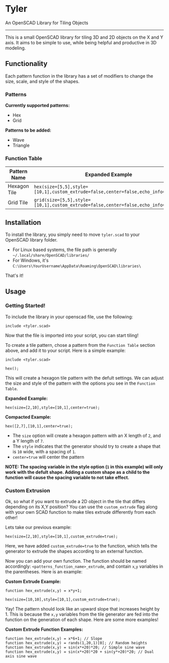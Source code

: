 # Tyler
An OpenSCAD Library for Tiling Objects
___
This is a small OpenSCAD library for tiling 3D and 2D objects on the X and Y axis. It aims to be simple to use, while being helpful and productive in 3D modeling. 

## Functionality
Each pattern function in the library has a set of modifiers to change the size, scale, and style of the shapes.

### Patterns
**Currently supported patterns:**
* Hex
* Grid

**Patterns to be added:**
* Wave
* Triangle

### Function Table
|Pattern Name|Expanded Example|
|------------|----------------|
|Hexagon Tile|`hex(size=[5,5],style=[10,1],custom_extrude=false,center=false,echo_info=false);`|
|Grid Tile|`grid(size=[5,5],style=[10,1],custom_extrude=false,center=false,echo_info=false);`|


## Installation
To install the library, you simply need to move `tyler.scad` to your OpenSCAD library folder.

* For Linux based systems, the file path is generally `~/.local/share/OpenSCAD/libraries/`
* For Windows, it's `C:\Users\YourUsername\AppData\Roaming\OpenSCAD\libraries\`

That's it!

## Usage
### Getting Started!

To include the library in your openscad file, use the following:
```openscad
include <tyler.scad>
```

Now that the file is imported into your script, you can start tiling!

To create a tile pattern, chose a pattern from the `Function Table` section above, and add it to your script. Here is a simple example:
```openscad
include <tyler.scad>

hex();
```
This will create a hexagon tile pattern with the defult settings. 
We can adjust the size and style of the pattern with the options you see in the `Function Table`.

**Expanded Example:**
```openscad
hex(size=[2,10],style=[10,1],center=true);
```
**Compacted Example:**
```openscad
hex([2,7],[10,1],center=true);
```

- The `size` option will create a hexagon pattern with an X length of `2`, and a Y length of `7`.
- The `style` indicates that the generator should try to create a shape that is `10` wide, with a spacing of `1`.
- `center=true` will center the pattern

**NOTE: The spacing variable in the style option (`1` in this example) will only work with the defult shape. Adding a custom shape as a child to the function will cause the spacing variable to not take effect.**

### Custom Extrusion
Ok, so what if you want to extrude a 2D object in the tile that differs depending on its X,Y position?
You can use the `custom_extrude` flag along with your own SCAD function to make tiles extrude differently from each other!

Lets take our previous example:
```openscad
hex(size=[2,10],style=[10,1],custom_extrude=true);
```

Here, we have added `custom_extrude=true` to the function, which tells the generator to extrude the shapes according to an external function.

Now you can add your own function. The function should be named accordingly: `<patterns_function_name>_extrude`, and contain `x`,`y` variables in the parentheses. Here is an example:

**Custom Extrude Example:**
```openscad
function hex_extrude(x,y) = x*y+1;

hex(size=[10,10],style=[10,1],custom_extrude=true);
```

Yay! The pattern should look like an upward slope that increases height by 1. This is because the `x,y` variables from the tile generator are fed into the function on the generation of each shape. Here are some more examples!

**Custom Extrude Function Examples:**
```openscad
function hex_extrude(x,y) = x*6+1; // Slope
function hex_extrude(x,y) = rands(1,20,1)[0]; // Random heights
function hex_extrude(x,y) = sin(x*+20)*20; // Simple sine wave
function hex_extrude(x,y) = sin(x*+20)*20 + sin(y*+20)*20; // Dual axis sine wave
```
